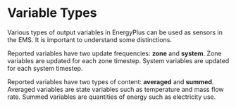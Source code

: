 # Variable Types

Various types of output variables in EnergyPlus can be used as sensors in the EMS. It is important to understand some distinctions.

Reported variables have two update frequencies: **zone** and **system**. Zone variables are updated for each zone timestep. System variables are updated for each system timestep.

Reported variables have two types of content: **averaged** and **summed**. Averaged variables are state variables such as temperature and mass flow rate. Summed variables are quantities of energy such as electricity use.